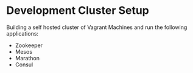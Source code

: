 # Development Cluster Setup
Building a self hosted cluster of Vagrant Machines and run the following applications:
* Zookeeper
* Mesos
* Marathon
* Consul
